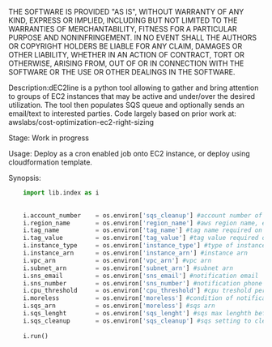 THE SOFTWARE IS PROVIDED "AS IS", WITHOUT WARRANTY OF ANY KIND, EXPRESS OR IMPLIED, INCLUDING BUT NOT LIMITED TO THE WARRANTIES OF MERCHANTABILITY, FITNESS FOR A PARTICULAR PURPOSE AND NONINFRINGEMENT. IN NO EVENT SHALL THE AUTHORS OR COPYRIGHT HOLDERS BE LIABLE FOR ANY CLAIM, DAMAGES OR OTHER LIABILITY, WHETHER IN AN ACTION OF CONTRACT, TORT OR OTHERWISE, ARISING FROM, OUT OF OR IN CONNECTION WITH THE SOFTWARE OR THE USE OR OTHER DEALINGS IN THE SOFTWARE.


Description:dEC2line is a python tool allowing to gather and bring attention to groups of EC2 instances that may be active and under/over the desired utilization. The tool then populates SQS queue and optionally sends an email/text to interested parties. Code largely based on prior work at: awslabs/cost-optimization-ec2-right-sizing

Stage: Work in progress

Usage: Deploy as a cron enabled job onto EC2 instance, or deploy using cloudformation template.


Synopsis: 
```python
    import lib.index as i
    
    
    i.account_number    = os.environ['sqs_cleanup'] #account number of instance inspection, default is the account derived from EC2/Lambda running the code
    i.region_name       = os.environ['region_name'] #aws region name, e.g.: 'us-east-one'
    i.tag_name          = os.environ['tag_name'] #tag name required on instance inspection
    i.tag_value         = os.environ['tag_value'] #tag value required on instance inspection
    i.instance_type     = os.environ['instance_type'] #type of instance inspection, e.g.: 'c5d.3xlarge'
    i.instance_arn      = os.environ['instance_arn'] #instance arn
    i.vpc_arn           = os.environ['vpc_arn'] #vpc arn
    i.subnet_arn        = os.environ['subnet_arn'] #subnet arn
    i.sns_email         = os.environ['sns_email'] #notification email
    i.sns_number        = os.environ['sns_number'] #notification phone number
    i.cpu_threshold     = os.environ['cpu_threshold'] #cpu treshold period in %
    i.moreless          = os.environ['moreless'] #condition of notification triggered, a.k.a more or less of CPU to be alerted on
    i.sqs_arn           = os.environ['moreless'] #sqs arn
    i.sqs_lenght        = os.environ['sqs_lenght'] #sqs max lenghth before the warning notification sent
    i.sqs_cleanup       = os.environ['sqs_cleanup'] #sqs setting to clean the queue after the notification 
    
    i.run()
```
 